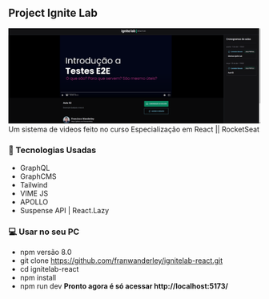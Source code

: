 ## Project Ignite Lab
<img src="https://github.com/franwanderley/ignitelab-react/blob/master/screen.png" alt="Prints do projeto ignitelab">
Um sistema de videos feito no curso Especialização em React || RocketSeat

### 🚀 Tecnologias Usadas
* GraphQL
* GraphCMS
* Tailwind
* VIME JS
* APOLLO
* Suspense API | React.Lazy

### 💻 Usar no seu PC
* npm versão 8.0
* git clone https://github.com/franwanderley/ignitelab-react.git
* cd ignitelab-react
* npm install
* npm run dev
<b>Pronto agora é só acessar http://localhost:5173/</b>

